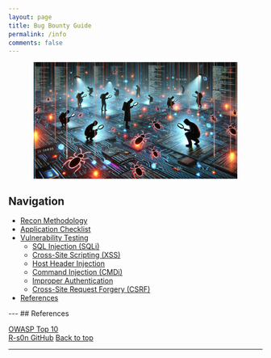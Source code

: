 ```yaml
---
layout: page
title: Bug Bounty Guide
permalink: /info
comments: false
---
```


<div class="row justify-content-between">
<div class="col-md-8 pr-5">

<p align="center">
  <img src="../assets/images/Hunting-for-Bugs.png" alt="bug-hunting" title="Bug Hunting" width="80%" />
</p>

</div>

<div class="col-md-4">

<div class="sticky-top sticky-top-80">

<h2>Navigation</h2>
<ul>
  <li><a href="#information-gathering">Recon Methodology</a></li>
  <li><a href="#application-checklist">Application Checklist</a></li>
  <li>
    <a href="#vulnerability-testing">Vulnerability Testing</a>
    <ul>
      <li><a href="#sqli">SQL Injection (SQLi)</a></li>
      <li><a href="#xss">Cross-Site Scripting (XSS)</a></li>
      <li><a href="#host-header-injection">Host Header Injection</a></li>
      <li><a href="#cmdi">Command Injection (CMDi)</a></li>
      <li><a href="#improper-authentication">Improper Authentication</a></li>
      <li><a href="#csrf">Cross-Site Request Forgery (CSRF)</a></li>
    </ul>
  </li>
  <li><a href="#references">References</a></li>
</ul>


</div>
</div>
</div>
---
## References

[OWASP Top 10](https://owasp.org/www-project-top-ten/)
<br>
[R-s0n GitHub](https://github.com/R-s0n)
[Back to top](#navigation)

---
